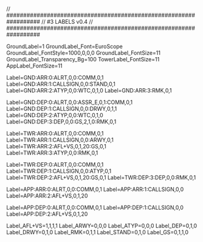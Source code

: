 // ##################################################################
//                 #3 LABELS v0.4
// ##################################################################

GroundLabel=1
GroundLabel_Font=EuroScope
GroundLabel_FontStyle=1000,0,0,0
GroundLabel_FontSize=11
GroundLabel_Transparency_Bg=100
TowerLabel_FontSize=11
AppLabel_FontSize=11

Label=GND:ARR:0:ALRT,0,0:COMM,0,1 
Label=GND:ARR:1:CALLSIGN,0,0:STAND,0,1 
Label=GND:ARR:2:ATYP,0,0:WTC,0,1,0
Label=GND:ARR:3:RMK,0,1 

Label=GND:DEP:0:ALRT,0,0:ASSR_E,0,1:COMM,0,1 
Label=GND:DEP:1:CALLSIGN,0,0:DRWY,0,1,1 
Label=GND:DEP:2:ATYP,0,0:WTC,0,1,0
Label=GND:DEP:3:DEP,0,0:GS,2,1,0:RMK,0,1 

Label=TWR:ARR:0:ALRT,0,0:COMM,0,1 
Label=TWR:ARR:1:CALLSIGN,0,0:ARWY,0,1 
Label=TWR:ARR:2:AFL+VS,0,1,20:GS,0,1
Label=TWR:ARR:3:ATYP,0,0:RMK,0,1 

Label=TWR:DEP:0:ALRT,0,0:COMM,0,1 
Label=TWR:DEP:1:CALLSIGN,0,0:ATYP,0,1
Label=TWR:DEP:2:AFL+VS,0,1,20:GS,0,1
Label=TWR:DEP:3:DEP,0,0:RMK,0,1

Label=APP:ARR:0:ALRT,0,0:COMM,0,1
Label=APP:ARR:1:CALLSIGN,0,0
Label=APP:ARR:2:AFL+VS,0,1,20

Label=APP:DEP:0:ALRT,0,0:COMM,0,1
Label=APP:DEP:1:CALLSIGN,0,0
Label=APP:DEP:2:AFL+VS,0,1,20

Label_AFL+VS=1,1,1,1
Label_ARWY=0,0,0
Label_ATYP=0,0,0
Label_DEP=0,1,0
Label_DRWY=0,1,0
Label_RMK=0,1,1
Label_STAND=0,1,0
Label_GS=0,1,1,0